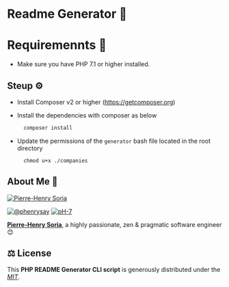 # Readme Generator 🚀

# Requiremennts 📙

* Make sure you have PHP 7.1 or higher installed.


## Steup ⚙️

* Install Composer v2 or higher (https://getcomposer.org)
  
* Install the dependencies with composer as below

    ```bash
      composer install
    ```

* Update the permissions of the `generator` bash file located in the root directory

    ```
      chmod u+x ./companies
    ```

## About Me 🤠

[![Pierre-Henry Soria](https://s.gravatar.com/avatar/a210fe61253c43c869d71eaed0e90149?s=200)](https://ph7.me "Pierre-Henry Soria personal website")

[![@phenrysay][twitter-image]](https://twitter.com/phenrysay) [![pH-7][github-image]](https://github.com/pH-7)

**[Pierre-Henry Soria](https://ph7.me)**, a highly passionate, zen &amp; pragmatic software engineer 😊


## ⚖️ License

This **PHP README Generator CLI script** is generously distributed under the *[MIT](https://opensource.org/licenses/MIT)*.


<!-- GitHub's Markdown reference links -->
[twitter-image]: https://img.shields.io/badge/Twitter-1DA1F2?style=for-the-badge&logo=twitter&logoColor=white
[github-image]: https://img.shields.io/badge/GitHub-100000?style=for-the-badge&logo=github&logoColor=white
